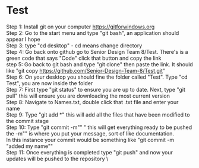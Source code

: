 # Test

Step 1: Install git on your computer https://gitforwindows.org \
Step 2: Go to the start menu and type "git bash", an application should appear I hope \
Step 3: type "cd desktop" - cd means change directory \
Step 4: Go back onto github go to Senior Design Team 8/Test. There's is a green code that says "Code" click that button and copy the link \
step 5: Go back to git bash and type "git clone" then paste the link. It should like "git copy https://github.com/Senior-Design-Team-8/Test.git" \
Step 6: On your desktop you should fine the folder called "Test". Type "cd Test", you are now inside the folder \
Step 7: First type "git status" to ensure you are up to date. Next, type "git pull" this will ensure you are downloading the most current version \
Step 8: Navigate to Names.txt, double click that .txt file and enter your name \
Step 9: Type "git add *" this will add all the files that have been modified to the commit stage \
Step 10: Type "git commit -m"" " this will get everything ready to be pushed the -m"" is where you put your message, sort of like documentation. \
     In this instance your commit would be something like "git commit -m "added my name"" \
Step 11: Once everything is completed type "git push" and now your updates will be pushed to the repository \
